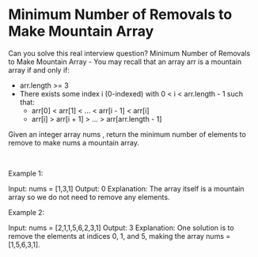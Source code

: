 # Minimum Number of Removals to Make Mountain Array

Can you solve this real interview question? Minimum Number of Removals to Make Mountain Array - You may recall that an array arr is a mountain array if and only if:

 * arr.length >= 3
 * There exists some index i (0-indexed) with 0 < i < arr.length - 1 such that:
   * arr[0] < arr[1] < ... < arr[i - 1] < arr[i]
   * arr[i] > arr[i + 1] > ... > arr[arr.length - 1]

Given an integer array nums , return the minimum number of elements to remove to make nums a mountain array.

 

Example 1:


Input: nums = [1,3,1]
Output: 0
Explanation: The array itself is a mountain array so we do not need to remove any elements.


Example 2:


Input: nums = [2,1,1,5,6,2,3,1]
Output: 3
Explanation: One solution is to remove the elements at indices 0, 1, and 5, making the array nums = [1,5,6,3,1].